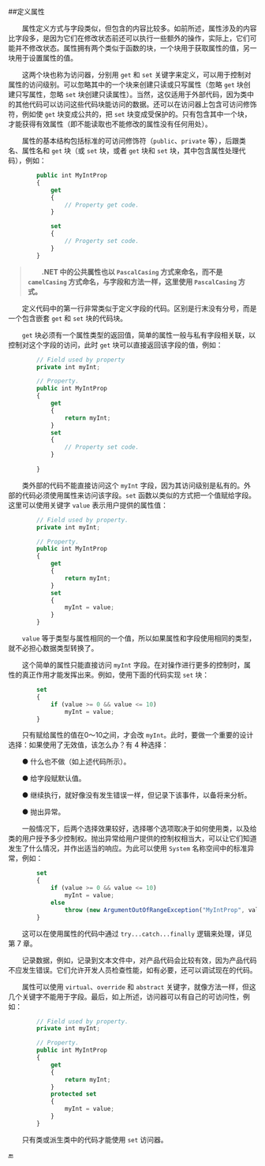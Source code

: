 ##定义属性

&emsp;&emsp;属性定义方式与字段类似，但包含的内容比较多。如前所述，属性涉及的内容比字段多，是因为它们在修改状态前还可以执行一些额外的操作，实际上，它们可能并不修改状态。属性拥有两个类似于函数的块，一个块用于获取属性的值，另一块用于设置属性的值。

&emsp;&emsp;这两个块也称为访问器，分别用 `get` 和 `set` 关键字来定义，可以用于控制对属性的访问级别。可以忽略其中的一个块来创建只读或只写属性（忽略 `get` 块创建只写属性，忽略 `set` 块创建只读属性）。当然，这仅适用于外部代码，因为类中的其他代码可以访问这些代码块能访问的数据。还可以在访问器上包含可访问修饰符，例如使 `get` 块变成公共的，把 `set` 块变成受保护的。只有包含其中一个块，才能获得有效属性（即不能读取也不能修改的属性没有任何用处）。


&emsp;&emsp;属性的基本结构包括标准的可访问修饰符（`public`、`private` 等），后跟类名、属性名和 `get` 块（或 `set` 块，或者 `get` 块和 `set` 块，其中包含属性处理代码），例如：

```javascript
        public int MyIntProp
        {
            get
            {
                // Property get code.
            }

            set
            {
                // Progerty set code.
            }
        }
```

>&emsp;&emsp;**.NET 中的公共属性也以 `PascalCasing` 方式来命名，而不是 `camelCasing` 方式命名，与字段和方法一样，这里使用 `PascalCasing` 方式。**

&emsp;&emsp;定义代码中的第一行非常类似于定义字段的代码。区别是行末没有分号，而是一个包含嵌套 `get` 和 `set` 块的代码块。

&emsp;&emsp;`get` 块必须有一个属性类型的返回值，简单的属性一般与私有字段相关联，以控制对这个字段的访问，此时 `get` 块可以直接返回该字段的值，例如：

```javascript
        // Field used by property
        private int myInt;

        // Property.
        public int MyIntProp
        {
            get
            {
                return myInt;
            }
            set
            {
                // Property set code.
            }
        
        }
```

&emsp;&emsp;类外部的代码不能直接访问这个 `myInt` 字段，因为其访问级别是私有的。外部的代码必须使用属性来访问该字段。`set` 函数以类似的方式把一个值赋给字段。这里可以使用关键字 `value` 表示用户提供的属性值：

```javascript
        // Field used by property.
        private int myInt;

        // Property.
        public int MyIntProp
        {
            get
            {
                return myInt;
            }
            set
            {
                myInt = value;
            }
        }
```

&emsp;&emsp;`value` 等于类型与属性相同的一个值，所以如果属性和字段使用相同的类型，就不必担心数据类型转换了。

&emsp;&emsp;这个简单的属性只能直接访问 `myInt` 字段。在对操作进行更多的控制时，属性的真正作用才能发挥出来。例如，使用下面的代码实现 `set` 块：

```javascript
        set
        {
            if (value >= 0 && value <= 10)
                myInt = value;
        }
```

&emsp;&emsp;只有赋给属性的值在0～10之间，才会改 `myInt`。此时，要做一个重要的设计选择：如果使用了无效值，该怎么办？有 4 种选择：

&emsp;&emsp;● 什么也不做（如上述代码所示）。

&emsp;&emsp;● 给字段赋默认值。

&emsp;&emsp;● 继续执行，就好像没有发生错误一样，但记录下该事件，以备将来分析。

&emsp;&emsp;● 抛出异常。

&emsp;&emsp;一般情况下，后两个选择效果较好，选择哪个选项取决于如何使用类，以及给类的用户授予多少控制权。抛出异常给用户提供的控制权相当大，可以让它们知道发生了什么情况，并作出适当的响应。为此可以使用 `System` 名称空间中的标准异常，例如：

```javascript
        set
        {
            if (value >= 0 && value <= 10)
                myInt = value;
            else
                throw (new ArgumentOutOfRangeException("MyIntProp", value, "MyIntProp must be assigned a value between 0 and 10."));
        }
```

&emsp;&emsp;这可以在使用属性的代码中通过 `try...catch...finally` 逻辑来处理，详见第 7 章。

&emsp;&emsp;记录数据，例如，记录到文本文件中，对产品代码会比较有效，因为产品代码不应发生错误。它们允许开发人员检查性能，如有必要，还可以调试现在的代码。

&emsp;&emsp;属性可以使用 `virtual`、`override` 和 `abstract` 关键字，就像方法一样，但这几个关键字不能用于字段。最后，如上所述，访问器可以有自己的可访问性，例如：

```javascript
        // Field used by property.
        private int myInt;

        // Property.
        public int MyIntProp
        {
            get
            {
                return myInt;
            }
            protected set
            {
                myInt = value;
            }
        }
```

&emsp;&emsp;只有类或派生类中的代码才能使用 `set` 访问器。
















🔚